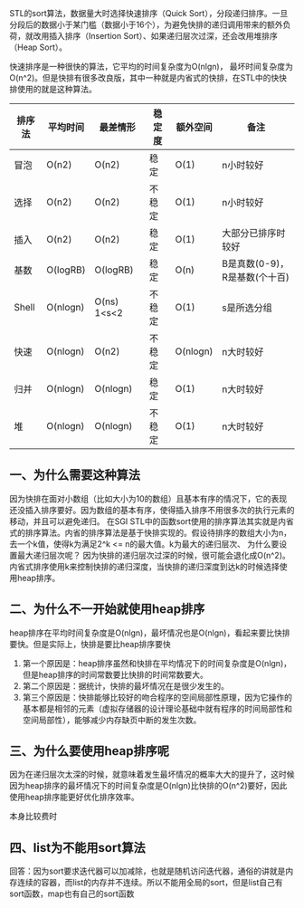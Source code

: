 STL的sort算法，数据量大时选择快速排序（Quick Sort），分段递归排序。一旦分段后的数据小于某门槛（数据小于16个），为避免快排的递归调用带来的额外负荷，就改用插入排序（Insertion Sort）、如果递归层次过深，还会改用堆排序（Heap Sort）。

快速排序是一种很快的算法，它平均的时间复杂度为O(nlgn)， 最坏时间复杂度为O(n^2)。但是快排有很多改良版，其中一种就是内省式的快排，在STL中的快快排使用的就是这种算法。 

| 排序法 | 平均时间 | 最差情形    | 稳定度 | 额外空间 | 备注                          |
| ------ | -------- | ----------- | ------ | -------- | ----------------------------- |
| 冒泡   | O(n2)    | O(n2)       | 稳定   | O(1)     | n小时较好                     |
| 选择   | O(n2)    | O(n2)       | 不稳定 | O(1)     | n小时较好                     |
| 插入   | O(n2)    | O(n2)       | 稳定   | O(1)     | 大部分已排序时较好            |
| 基数   | O(logRB) | O(logRB)    | 稳定   | O(n)     | B是真数(0-9)，R是基数(个十百) |
| Shell  | O(nlogn) | O(ns) 1<s<2 | 不稳定 | O(1)     | s是所选分组                   |
| 快速   | O(nlogn) | O(n2)       | 不稳定 | O(nlogn) | n大时较好                     |
| 归并   | O(nlogn) | O(nlogn)    | 稳定   | O(1)     | n大时较好                     |
| 堆     | O(nlogn) | O(nlogn)    | 不稳定 | O(1)     | n大时较好                     |

## 一、为什么需要这种算法

因为快排在面对小数组（比如大小为10的数组）且基本有序的情况下，它的表现还没插入排序要好。因为数组的基本有序，使得插入排序不用很多次的执行元素的移动，并且可以避免递归。 在SGI STL中的函数sort使用的排序算法其实就是内省式的排序算法。内省的排序算法是基于快排实现的。假设待排序的数组大小为n，去一个k值，使得k为满足2^k <= n的最大值。k为最大的递归层次、 为什么要设置最大递归层次呢？ 因为快排的递归层次过深的时候，很可能会退化成O(n^2)。内省式排序使用k来控制快排的递归深度，当快排的递归深度到达k的时候选择使用heap排序。 

## 二、为什么不一开始就使用heap排序

heap排序在平均时间复杂度是O(nlgn)，最坏情况也是O(nlgn)，看起来要比快排要快。但是实际上，快排是要比heap排序要快

1. 第一个原因是：heap排序虽然和快排在平均情况下的时间复杂度是O(nlgn)，但是heap排序的时间常数要比快排的时间常数要大。
2. 第二个原因是：据统计，快排的最坏情况在是很少发生的。
3. 第三个原因是：快排能够比较好的吻合程序的空间局部性原理，因为它操作的基本都是相邻的元素（虚拟存储器的设计理论基础中就有程序的时间局部性和空间局部性），能够减少内存缺页中断的发生次数。 

## 三、为什么要使用heap排序呢

因为在递归层次太深的时候，就意味着发生最坏情况的概率大大的提升了，这时候因为heap排序的最坏情况下的时间复杂度是O(nlgn)比快排的O(n^2)要好，因此使用heap排序能更好优化排序效率。

本身比较费时

## 四、list为不能用sort算法

回答：因为sort要求迭代器可以加减除，也就是随机访问迭代器，通俗的讲就是内存连续的容器，而list的内存并不连续。所以不能用全局的sort，但是list自己有sort函数，map也有自己的sort函数